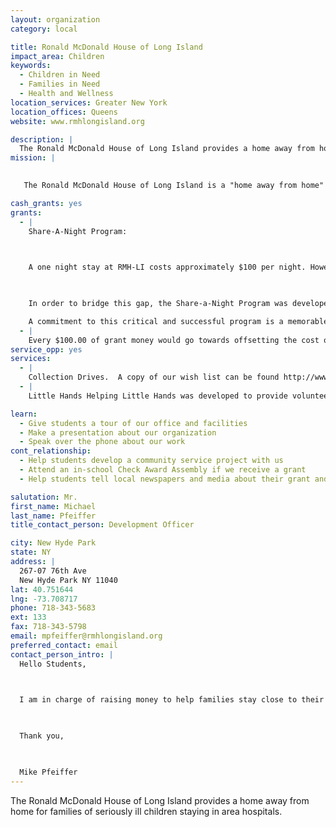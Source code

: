 ```yaml
---
layout: organization
category: local

title: Ronald McDonald House of Long Island
impact_area: Children
keywords: 
  - Children in Need
  - Families in Need
  - Health and Wellness
location_services: Greater New York
location_offices: Queens
website: www.rmhlongisland.org

description: |
  The Ronald McDonald House of Long Island provides a home away from home for families of seriously ill children staying in area hospitals.
mission: |
  

   The Ronald McDonald House of Long Island is a "home away from home" providing comfort and shelter to families experiencing the pain of having a sick child in an area hospital. Families live with us, prepare their meals, and are able to come and go as necessary.

cash_grants: yes
grants: 
  - |
    Share-A-Night Program:

    

    A one night stay at RMH-LI costs approximately $100 per night. However, no family is ever asked to donate more than $25 a night to stay with us. In 2010, the House accommodated 868 families. The lengths of stay of these families are as follows: 438 families - 1 to 3 days; 183 families - 4 to 7 days; 113 families - 8 to 14 days; 75 families - 15 to 30 days; 29 families - 31 to 45 days; 30 families - over 45 days.

    

    In order to bridge this gap, the Share-a-Night Program was developed. Under this unique program, donations from corporations, foundations and individuals are used to support the cost of the day-to-day operations of the House. Share-a-Night continues to be a major initiative and accomplishment of RMH-LI.  

    A commitment to this critical and successful program is a memorable way to help a child by providing them with the very thing they need most during this time; their family. A $1,000 grant to Share-a-Night (the approximate cost for 10 nights) would go a long way to offset costs to all families in need. 
  - |
    Every $100.00 of grant money would go towards offsetting the cost of a one night's stay at The Ronald McDonald House of Long Island.
service_opp: yes
services: 
  - |
    Collection Drives.  A copy of our wish list can be found http://www.rmhlongisland.org/wish-list
  - |
    Little Hands Helping Little Hands was developed to provide volunteer opportunities at The Ronald McDonald House of Long Island for children between the ages of 6 & 16. Groups from schools and youth organizations use the kitchen facilities at the House to bake goodies for the families and children staying at the House. This program teaches children the importance of volunteering by empowering them to help others. This will help them become capable and caring leaders of the future.

learn: 
  - Give students a tour of our office and facilities
  - Make a presentation about our organization
  - Speak over the phone about our work
cont_relationship: 
  - Help students develop a community service project with us
  - Attend an in-school Check Award Assembly if we receive a grant
  - Help students tell local newspapers and media about their grant and/or project with us

salutation: Mr.
first_name: Michael
last_name: Pfeiffer
title_contact_person: Development Officer

city: New Hyde Park
state: NY
address: |
  267-07 76th Ave  
  New Hyde Park NY 11040
lat: 40.751644
lng: -73.708717
phone: 718-343-5683
ext: 133
fax: 718-343-5798
email: mpfeiffer@rmhlongisland.org
preferred_contact: email
contact_person_intro: |
  Hello Students,

  

  I am in charge of raising money to help families stay close to their children while their children stay in area hospitals.  I also live at the House to make sure that if there is a family emergency that someone is available to help them.  I have been working at The Ronald McDonald House of Long Island for four years and have enjoyed working with Common Cents schools in the past.

  

  Thank you,

  

  Mike Pfeiffer
---
```

The Ronald McDonald House of Long Island provides a home away from home for families of seriously ill children staying in area hospitals.